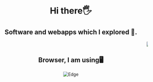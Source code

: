 <h1 align="center">Hi there🖐</h1>
<p align="center">
  
  <h2 align="center">Software and webapps which I explored 🎒.</h2>
  <div align="center" display="flex">
    <marquee scroll="left">
  <a href="https://www.codechef.com/users/solar_hares_31">
    <img src="https://img.shields.io/badge/CodeChef-%23964B00.svg?style=for-the-badge&logo=CodeChef&logoColor=white" alt="CodeChef Profile">
</a>
    <img src="https://img.shields.io/badge/blender-%23F5792A.svg?style=for-the-badge&logo=blender&logoColor=white">
    <a href="https://cloud.unity.com/account/zenicrpg124">
      <img src="https://img.shields.io/badge/unity-%23000000.svg?style=for-the-badge&logo=unity&logoColor=white">
    </a>
     <img src="https://img.shields.io/badge/Visual%20Studio%20Code-0078d7.svg?style=for-the-badge&logo=visual-studio-code&logoColor=white">
    <img src="https://img.shields.io/badge/android%20studio-346ac1?style=for-the-badge&logo=android%20studio&logoColor=white">
    </marquee>
</div>
    
 <h2 align="center">Browser, I am using🖥</h2>
 <div align="center">
  <img  src="https://www.vectorlogo.zone/logos/microsoft_edge/microsoft_edge-ar21.svg" alt="Edge">
 </div>
</p>
